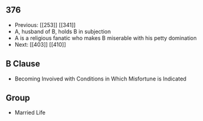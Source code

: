 ## 376
- Previous: [[253]] [[341]] 
- A, husband of B, holds B in subjection
- A is a religious fanatic who makes B miserable with his petty domination
- Next: [[403]] [[410]] 

## B Clause
- Becoming Invoived with Conditions in Which Misfortune is Indicated

## Group
- Married Life

